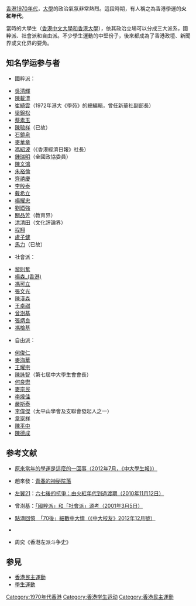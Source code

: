 [香港1970年代](https://zh.wikipedia.org/wiki/香港1970年代 "wikilink")，[大學](../Page/大學.md "wikilink")的政治氣氛非常熱烈。這段時期，有人稱之為香港學運的**火紅年代**。

當時的大學生（[香港中文大學和](https://zh.wikipedia.org/wiki/香港中文大學 "wikilink")[香港大學](../Page/香港大學.md "wikilink")），依其政治立場可以分成三大派系，國粹派、社會派和自由派。不少學生運動的中堅份子，後來都成為了香港政壇、新聞界或文化界的要角。

## 知名学运参与者

  - 國粹派：

<!-- end list -->

  - [吳清輝](../Page/吳清輝.md "wikilink")
  - [陳載澧](https://zh.wikipedia.org/wiki/陳載澧 "wikilink")
  - [崔綺雲](https://zh.wikipedia.org/wiki/崔綺雲 "wikilink")（1972年港大《學苑》的總編輯，曾任新華社副部長）
  - [梁錦松](../Page/梁錦松.md "wikilink")
  - [蔡素玉](../Page/蔡素玉.md "wikilink")
  - [陳毓祥](../Page/陳毓祥.md "wikilink")（已故）
  - [石鏡泉](../Page/石鏡泉.md "wikilink")
  - [麥華章](https://zh.wikipedia.org/wiki/麥華章 "wikilink")
  - [馮紹波](../Page/馮紹波.md "wikilink")（《香港經濟日報》社長）
  - [鍾瑞明](../Page/鍾瑞明.md "wikilink")（全國政協委員）
  - [陳文鴻](../Page/陳文鴻.md "wikilink")
  - [朱裕倫](https://zh.wikipedia.org/wiki/朱裕倫 "wikilink")
  - [齊禧慶](https://zh.wikipedia.org/wiki/齊禧慶 "wikilink")
  - [李殷泰](https://zh.wikipedia.org/wiki/李殷泰 "wikilink")
  - [戴希立](https://zh.wikipedia.org/wiki/戴希立 "wikilink")
  - [楊耀忠](../Page/楊耀忠.md "wikilink")
  - [劉廼強](https://zh.wikipedia.org/wiki/劉廼強 "wikilink")
  - [關品芳](https://zh.wikipedia.org/wiki/關品芳 "wikilink")（教育界）
  - [洪清田](https://zh.wikipedia.org/wiki/洪清田 "wikilink")（文化評論界）
  - [程翔](../Page/程翔.md "wikilink")
  - [盧子健](https://zh.wikipedia.org/wiki/盧子健 "wikilink")
  - [馬力](../Page/馬力.md "wikilink")（已故）

<!-- end list -->

  - 社會派：

<!-- end list -->

  - [黎則奮](../Page/黎則奮.md "wikilink")
  - [楊森_(香港)](../Page/楊森_\(香港\).md "wikilink")
  - [馮可立](https://zh.wikipedia.org/wiki/馮可立 "wikilink")
  - [張文光](../Page/張文光.md "wikilink")
  - [陳漢森](https://zh.wikipedia.org/wiki/陳漢森 "wikilink")
  - [王卓祺](../Page/王卓祺.md "wikilink")
  - [曾澍基](https://zh.wikipedia.org/wiki/曾澍基 "wikilink")
  - [張炳良](../Page/張炳良.md "wikilink")
  - [馮檢基](../Page/馮檢基.md "wikilink")

<!-- end list -->

  - 自由派：

<!-- end list -->

  - [何俊仁](../Page/何俊仁.md "wikilink")
  - [麥海華](https://zh.wikipedia.org/wiki/麥海華 "wikilink")
  - [王耀宗](https://zh.wikipedia.org/wiki/王耀宗 "wikilink")
  - [陳詠智](https://zh.wikipedia.org/wiki/陳詠智 "wikilink")（第七屆中大學生會會長）
  - [何良懋](https://zh.wikipedia.org/wiki/何良懋 "wikilink")
  - [麥宗民](https://zh.wikipedia.org/wiki/麥宗民 "wikilink")
  - [李煒佳](https://zh.wikipedia.org/wiki/李煒佳 "wikilink")
  - [嚴斯泰](https://zh.wikipedia.org/wiki/嚴斯泰 "wikilink")
  - [李偉傑](https://zh.wikipedia.org/wiki/李偉傑 "wikilink")（太平山學會及支聯會發起人之一）
  - [韋家祥](https://zh.wikipedia.org/wiki/韋家祥 "wikilink")
  - [陳平中](https://zh.wikipedia.org/wiki/陳平中 "wikilink")
  - [陳德成](https://zh.wikipedia.org/wiki/陳德成 "wikilink")

## 参考文献

  - [原來當年的學運是這麼的一回事（2012年7月，《中大學生報》）](http://cusp.hk/?p=2830)

  - 趙來發：[青春的神秘院落](http://chiulf.mysinablog.com/index.php?op=ViewArticle&articleId=1082085)

  - [左翼21](https://zh.wikipedia.org/wiki/左翼21 "wikilink")：[六七後的抗爭：由火紅年代到過渡期（2010年11月12日）](http://www.inmediahk.net/%E5%85%AD%E4%B8%83%E5%BE%8C%E7%9A%84%E6%8A%97%E7%88%AD%EF%BC%9A%E7%94%B1%E7%81%AB%E7%B4%85%E5%B9%B4%E4%BB%A3%E5%88%B0%E9%81%8E%E6%B8%A1%E6%9C%9F)

  - 曾澍基：[「國粹派」和「社會派」源考（2001年3月5日）](http://www.sktsang.com/ArchiveIII/1973.doc)

  - [點滴回憶　「70後」細數中大情（《中大校友》2012年12月號）](http://www.alumni.cuhk.edu.hk/magazine/201212/txt/feature.html)

  -
<!-- end list -->

  - 周奕《香港左派斗争史》

## 参見

  - [香港民主運動](../Page/香港民主運動.md "wikilink")
  - [學生運動](../Page/學生運動.md "wikilink")

[Category:1970年代香港](https://zh.wikipedia.org/wiki/Category:1970年代香港 "wikilink") [Category:香港学生运动](https://zh.wikipedia.org/wiki/Category:香港学生运动 "wikilink") [Category:香港民主運動](https://zh.wikipedia.org/wiki/Category:香港民主運動 "wikilink")